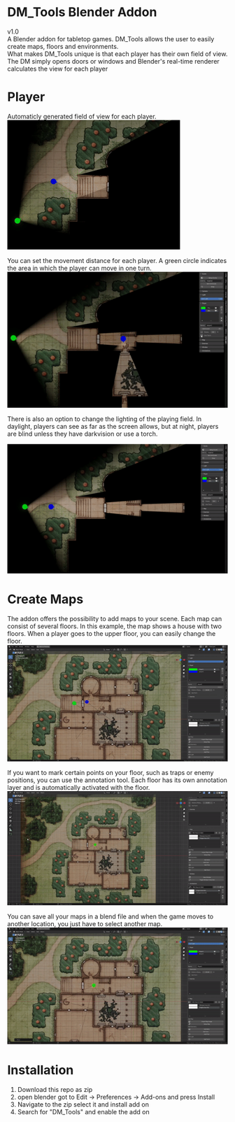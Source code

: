 # DM_Tools Blender Addon
v1.0 <br/>
A Blender addon for tabletop games. DM_Tools allows the user to easily create maps, floors and environments.  
What makes DM_Tools unique is that each player has their own field of view. The DM simply opens doors or windows and Blender's real-time renderer calculates the view for each player

# Player
Automaticly generated field of view for each player.
![biggif_example](/doc/field_of_view.gif) 
<br/>


You can set the movement distance for each player. A green circle indicates the area in which the player can move in one turn.
![biggif_example](/doc/walk_distance.gif) 
<br/>


There is also an option to change the lighting of the playing field. In daylight, players can see as far as the screen allows, but at night, players are blind unless they have darkvision or use a torch.

![biggif_example](/doc/day_night.gif) 
<br/>

# Create Maps
The addon offers the possibility to add maps to your scene. Each map can consist of several floors. In this example, the map shows a house with two floors.
When a player goes to the upper floor, you can easily change the floor. 
![biggif_example](/doc/floors.gif) 
<br/>

If you want to mark certain points on your floor, such as traps or enemy positions, you can use the annotation tool. Each floor has its own annotation layer and is automatically activated with the floor.
![biggif_example](/doc/annotations.gif) 
<br/>

You can save all your maps in a blend file and when the game moves to another location, you just have to select another map.   
![biggif_example](/doc/maps.gif) 
<br/>

# Installation
1. Download this repo as zip
2. open blender got to Edit -> Preferences -> Add-ons and press Install
3. Navigate to the zip select it and install add on
4. Search for "DM_Tools" and enable the add on
